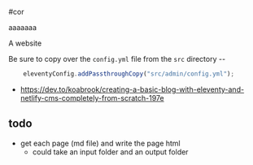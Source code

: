 #cor

aaaaaaa

A website

Be sure to copy over the `config.yml` file from the `src` directory --
```js
    eleventyConfig.addPassthroughCopy("src/admin/config.yml");
```


* https://dev.to/koabrook/creating-a-basic-blog-with-eleventy-and-netlify-cms-completely-from-scratch-197e


## todo

* get each page (md file) and write the page html
    - could take an input folder and an output folder
